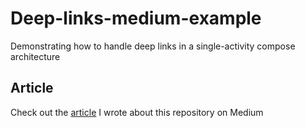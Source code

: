 # Deep-links-medium-example
Demonstrating how to handle deep links in a single-activity compose architecture

## Article ##
Check out the [article](https://medium.com/@astroa7m/handle-deep-links-for-in-app-content-in-a-single-activity-compose-architecture-ecdf722da95c) I wrote about this repository on Medium 
